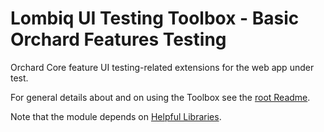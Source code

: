 # Lombiq UI Testing Toolbox - Basic Orchard Features Testing

Orchard Core feature UI testing-related extensions for the web app under test.

For general details about and on using the Toolbox see the [root Readme](../Readme.md).

Note that the module depends on [Helpful Libraries](https://github.com/Lombiq/Helpful-Libraries).
